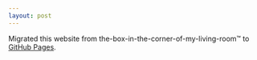 ```yaml
---
layout: post
---
```


Migrated this website from the-box-in-the-corner-of-my-living-room&trade; to [GitHub Pages][1].

[1]: github.com/pearswj.github.io
